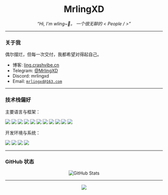 <h1 align="center">MrlingXD</h1>
<p align="center"><i>“Hi, I'm wling~👋。
一个很无聊的 < People / >”</i></p>

---

### 关于我

偶尔摆烂，但每一次交付，我都希望对得起自己。

- 博客: [ling.crashvibe.cn](https://ling.crashvibe.cn/)
- Telegram: [@MrlingXD](https://t.me/MrlingXD)
- Discord: mrlingxd
- Email: [`mrlingxd@163.com`](mailto:wlingzhenyu@163.com)

---

### 技术栈偏好

主要语言与框架：

<p>
  <img src="https://img.shields.io/badge/Python-3e74a2?style=flat-square&logo=python&logoColor=fff" />
  <img src="https://img.shields.io/badge/Java-FF7800?style=flat-square&logo=java&logoColor=fff" />
  <img src="https://img.shields.io/badge/TypeScript-3178C6?style=flat-square&logo=typescript&logoColor=fff" />
  <img src="https://img.shields.io/badge/Vue-4FC08D?style=flat-square&logo=vue.js&logoColor=fff" />
  <img src="https://img.shields.io/badge/Nuxt-00DC82?style=flat-square&logo=nuxtdotjs&logoColor=fff" />
  <img src="https://img.shields.io/badge/Docker-2496ED?style=flat-square&logo=docker&logoColor=fff" />
  <img src="https://img.shields.io/badge/Rust-000000?style=flat-square&logo=rust&logoColor=fff" />
  <img src="https://img.shields.io/badge/Node.js-339933?style=flat-square&logo=nodedotjs&logoColor=fff" />
  <img src="https://img.shields.io/badge/C%23-239120?style=flat-square&logo=c-sharp&logoColor=fff" />
  <img src="https://img.shields.io/badge/.NET-512BD4?style=flat-square&logo=dotnet&logoColor=fff" />
  <img src="https://img.shields.io/badge/Go-00ADD8?style=flat-square&logo=go&logoColor=fff" />
</p>


开发环境与系统：

<p>
  <img src="https://img.shields.io/badge/macOS-000000?style=flat-square&logo=apple&logoColor=fff" />
  <img src="https://img.shields.io/badge/Debian-A81D33?style=flat-square&logo=debian&logoColor=fff" />
  <img src="https://img.shields.io/badge/Windows-0078D6?style=flat-square&logo=windows&logoColor=fff" />
  <img src="https://img.shields.io/badge/VSCode-007ACC?style=flat-square&logo=visualstudiocode&logoColor=fff" />
</p>

---

### GitHub 状态

<div align="center">
  <img src="https://github-readme-stats.vercel.app/api?username=wling-art&show_icons=true&theme=radical" alt="GitHub Stats" />
</div>

---

<div align="center">
  <img src="https://moe-counter.glitch.me/get/@wling?theme=rule34" />
</div>
